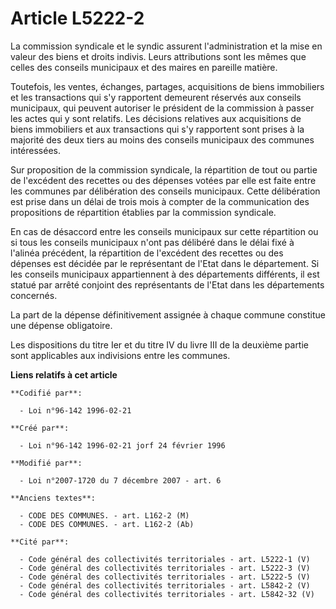 # Article L5222-2

La commission syndicale et le syndic assurent l'administration et la mise en valeur des biens et droits indivis. Leurs
attributions sont les mêmes que celles des conseils municipaux et des maires en pareille matière.

Toutefois, les ventes, échanges, partages, acquisitions de biens immobiliers et les transactions qui s'y rapportent demeurent
réservés aux conseils municipaux, qui peuvent autoriser le président de la commission à passer les actes qui y sont relatifs.
Les décisions relatives aux acquisitions de biens immobiliers et aux transactions qui s'y rapportent sont prises à la
majorité des deux tiers au moins des conseils municipaux des communes intéressées.

Sur proposition de la commission syndicale, la répartition de tout ou partie de l'excédent des recettes ou des dépenses
votées par elle est faite entre les communes par délibération des conseils municipaux. Cette délibération est prise dans un
délai de trois mois à compter de la communication des propositions de répartition établies par la commission syndicale.

En cas de désaccord entre les conseils municipaux sur cette répartition ou si tous les conseils municipaux n'ont pas délibéré
dans le délai fixé à l'alinéa précédent, la répartition de l'excédent des recettes ou des dépenses est décidée par le
représentant de l'Etat dans le département. Si les conseils municipaux appartiennent à des départements différents, il est
statué par arrêté conjoint des représentants de l'Etat dans les départements concernés.

La part de la dépense définitivement assignée à chaque commune constitue une dépense obligatoire.

Les dispositions du titre Ier et du titre IV du livre III de la deuxième partie sont applicables aux indivisions entre les
communes.

**Liens relatifs à cet article**

	**Codifié par**:

	  - Loi n°96-142 1996-02-21

	**Créé par**:

	  - Loi n°96-142 1996-02-21 jorf 24 février 1996

	**Modifié par**:

	  - Loi n°2007-1720 du 7 décembre 2007 - art. 6

	**Anciens textes**:

	  - CODE DES COMMUNES. - art. L162-2 (M)
	  - CODE DES COMMUNES. - art. L162-2 (Ab)

	**Cité par**:

	  - Code général des collectivités territoriales - art. L5222-1 (V)
	  - Code général des collectivités territoriales - art. L5222-3 (V)
	  - Code général des collectivités territoriales - art. L5222-5 (V)
	  - Code général des collectivités territoriales - art. L5842-2 (V)
	  - Code général des collectivités territoriales - art. L5842-32 (V)
